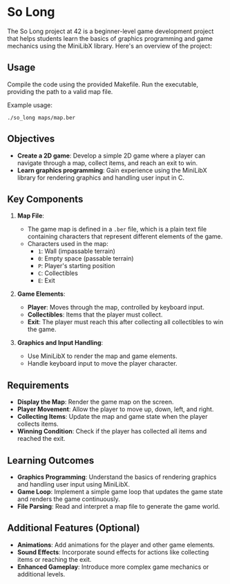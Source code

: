 # So Long

The So Long project at 42 is a beginner-level game development project that helps students learn the basics of graphics programming and game mechanics using the MiniLibX library. Here's an overview of the project:

## Usage

Compile the code using the provided Makefile. Run the executable, providing the path to a valid map file.

Example usage:
```
./so_long maps/map.ber
```

## Objectives
- **Create a 2D game**: Develop a simple 2D game where a player can navigate through a map, collect items, and reach an exit to win.
- **Learn graphics programming**: Gain experience using the MiniLibX library for rendering graphics and handling user input in C.

## Key Components
1. **Map File**:
   - The game map is defined in a `.ber` file, which is a plain text file containing characters that represent different elements of the game.
   - Characters used in the map:
     - `1`: Wall (impassable terrain)
     - `0`: Empty space (passable terrain)
     - `P`: Player's starting position
     - `C`: Collectibles
     - `E`: Exit

2. **Game Elements**:
   - **Player**: Moves through the map, controlled by keyboard input.
   - **Collectibles**: Items that the player must collect.
   - **Exit**: The player must reach this after collecting all collectibles to win the game.

3. **Graphics and Input Handling**:
   - Use MiniLibX to render the map and game elements.
   - Handle keyboard input to move the player character.

## Requirements
- **Display the Map**: Render the game map on the screen.
- **Player Movement**: Allow the player to move up, down, left, and right.
- **Collecting Items**: Update the map and game state when the player collects items.
- **Winning Condition**: Check if the player has collected all items and reached the exit.

## Learning Outcomes
- **Graphics Programming**: Understand the basics of rendering graphics and handling user input using MiniLibX.
- **Game Loop**: Implement a simple game loop that updates the game state and renders the game continuously.
- **File Parsing**: Read and interpret a map file to generate the game world.

## Additional Features (Optional)
- **Animations**: Add animations for the player and other game elements.
- **Sound Effects**: Incorporate sound effects for actions like collecting items or reaching the exit.
- **Enhanced Gameplay**: Introduce more complex game mechanics or additional levels.
